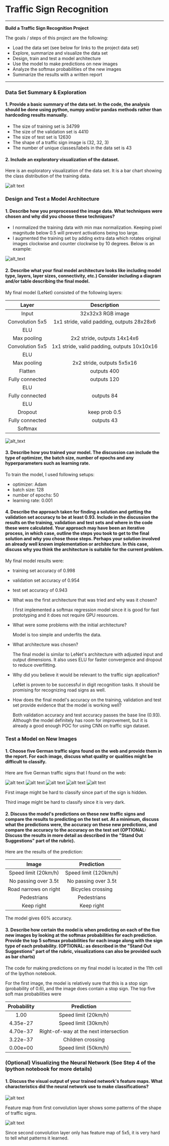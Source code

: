 # **Traffic Sign Recognition** 

---

**Build a Traffic Sign Recognition Project**

The goals / steps of this project are the following:
* Load the data set (see below for links to the project data set)
* Explore, summarize and visualize the data set
* Design, train and test a model architecture
* Use the model to make predictions on new images
* Analyze the softmax probabilities of the new images
* Summarize the results with a written report


[//]: # (Image References)

[bar_chart]: ./md_assets/bar_chart.png "Bar Chart"
[rotation]: ./md_assets/rotation.png "Rotation"
[model_arch]: ./md_assets/model_arch.png "Model Arch"
[traffic_sign_1]: ./traffic_signs/0.png "Traffic Sign 1"
[traffic_sign_2]: ./traffic_signs/10.png "Traffic Sign 2"
[traffic_sign_3]: ./traffic_signs/24.png "Traffic Sign 3"
[traffic_sign_4]: ./traffic_signs/27.png "Traffic Sign 4"
[traffic_sign_5]: ./traffic_signs/38.png "Traffic Sign 5"
[conv_1]: ./md_assets/conv1.png "Conv 1"
[conv_2]: ./md_assets/conv2.png "Conv 2"

---

### Data Set Summary & Exploration

#### 1. Provide a basic summary of the data set. In the code, the analysis should be done using python, numpy and/or pandas methods rather than hardcoding results manually.

* The size of training set is 34799
* The size of the validation set is 4410
* The size of test set is 12630
* The shape of a traffic sign image is (32, 32, 3)
* The number of unique classes/labels in the data set is 43

#### 2. Include an exploratory visualization of the dataset.

Here is an exploratory visualization of the data set.
It is a bar chart showing the class distribution of the training data.

![alt text][bar_chart]

### Design and Test a Model Architecture

#### 1. Describe how you preprocessed the image data. What techniques were chosen and why did you choose these techniques?

* I normalized the training data with min max normalization.
Keeping pixel magnitude below 0.5 will prevent activations being too large.
* I augmented the training set by adding extra data which rotates original images
clockwise and counter clockwise by 10 degrees. Below is an example:

![alt_text][rotation]

#### 2. Describe what your final model architecture looks like including model type, layers, layer sizes, connectivity, etc.) Consider including a diagram and/or table describing the final model.

My final model (LeNet) consisted of the following layers:

| Layer         		|     Description	        					| 
|:---------------------:|:---------------------------------------------:| 
| Input         		| 32x32x3 RGB image   							| 
| Convolution 5x5     	| 1x1 stride, valid padding, outputs 28x28x6 	|
| ELU					|												|
| Max pooling	      	| 2x2 stride,  outputs 14x14x6 				    |
| Convolution 5x5	    | 1x1 stride, valid padding, outputs 10x10x16   |
| ELU                   |                                               |
| Max pooling           | 2x2 stride,  outputs 5x5x16                   |
| Flatten               | outputs 400                                   |
| Fully connected		| outputs 120        							|
| ELU                   |                                               |
| Fully connected		| outputs 84        							|
| ELU                   |                                               |
| Dropout               | keep prob 0.5                                 |
| Fully connected		| outputs 43        							|
| Softmax				|        									    |

![alt_text][model_arch]

#### 3. Describe how you trained your model. The discussion can include the type of optimizer, the batch size, number of epochs and any hyperparameters such as learning rate.

To train the model, I used following setups:
* optimizer: Adam
* batch size: 128
* number of epochs: 50
* learning rate: 0.001

#### 4. Describe the approach taken for finding a solution and getting the validation set accuracy to be at least 0.93. Include in the discussion the results on the training, validation and test sets and where in the code these were calculated. Your approach may have been an iterative process, in which case, outline the steps you took to get to the final solution and why you chose those steps. Perhaps your solution involved an already well known implementation or architecture. In this case, discuss why you think the architecture is suitable for the current problem.

My final model results were:
* training set accuracy of 0.998
* validation set accuracy of 0.954
* test set accuracy of 0.943

* What was the first architecture that was tried and why was it chosen?

  I first implemented a softmax regression model since it is good for fast prototyping
and it does not require GPU resources.

* What were some problems with the initial architecture?

  Model is too simple and underfits the data.

* What architecture was chosen?

  The final model is similar to LeNet's architecture with adjusted input and output dimensions.
  It also uses ELU for faster convergence and dropout to reduce overfitting.

* Why did you believe it would be relevant to the traffic sign application?

  LeNet is proven to be successful in digit recognition tasks.
It should be promising for recognizing road signs as well.

* How does the final model's accuracy on the training, validation and test set provide evidence that the model is working well?

  Both validation accuracy and test accuracy passes the base line (0.93).
 Although the model definitely has room for improvement,
 but it is already a good enough POC for using CNN on traffic sign dataset.

### Test a Model on New Images

#### 1. Choose five German traffic signs found on the web and provide them in the report. For each image, discuss what quality or qualities might be difficult to classify.

Here are five German traffic signs that I found on the web:

![alt text][traffic_sign_1] ![alt text][traffic_sign_2] ![alt text][traffic_sign_3] 
![alt text][traffic_sign_4] ![alt text][traffic_sign_5]

First image might be hard to classify since part of the sign is hidden.

Third image might be hard to classify since it is very dark.

#### 2. Discuss the model's predictions on these new traffic signs and compare the results to predicting on the test set. At a minimum, discuss what the predictions were, the accuracy on these new predictions, and compare the accuracy to the accuracy on the test set (OPTIONAL: Discuss the results in more detail as described in the "Stand Out Suggestions" part of the rubric).

Here are the results of the prediction:

| Image			        |     Prediction	        					| 
|:---------------------:|:---------------------------------------------:| 
| Speed limit (20km/h)  | Speed limit (120km/h)  						| 
| No passing over 3.5t  | No passing over 3.5t							|
| Road narrows on right	| Bicycles crossing		                    	|
| Pedestrians	        | Pedestrians					            	|
| Keep right	        | Keep right     		                        |

The model gives 60% accuracy.

#### 3. Describe how certain the model is when predicting on each of the five new images by looking at the softmax probabilities for each prediction. Provide the top 5 softmax probabilities for each image along with the sign type of each probability. (OPTIONAL: as described in the "Stand Out Suggestions" part of the rubric, visualizations can also be provided such as bar charts)

The code for making predictions on my final model is located in the 11th cell of the Ipython notebook.

For the first image, the model is relatively sure that this is a stop sign (probability of 0.6), and the image does contain a stop sign. The top five soft max probabilities were

| Probability         	|     Prediction	        					| 
|:---------------------:|:---------------------------------------------:| 
| 1.00         			| Speed limit (20km/h)   						| 
| 4.35e-27    		    | Speed limit (30km/h) 							|
| 4.70e-37				| Right-of-way at the next intersection			|
| 3.22e-37	      		| Children crossing					 		    |
| 0.00e+00				| Speed limit (50km/h)      					|

### (Optional) Visualizing the Neural Network (See Step 4 of the Ipython notebook for more details)
#### 1. Discuss the visual output of your trained network's feature maps. What characteristics did the neural network use to make classifications?

![alt text][conv_1]

Feature map from first convolution layer shows some patterns of the shape of traffic signs.

![alt text][conv_2]

Since second convolution layer only has feature map of 5x5, it is very hard to tell what patterns it learned.

